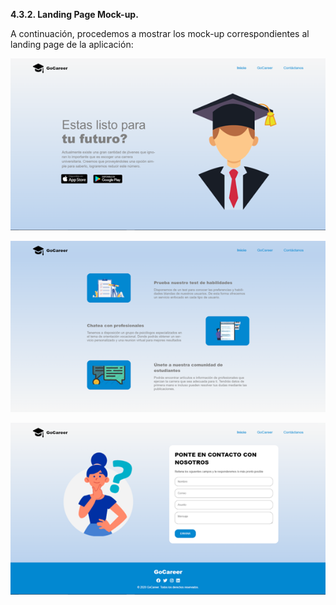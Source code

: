 **4.3.2. Landing Page Mock-up.**

A continuación, procedemos a mostrar los mock-up correspondientes al landing page de la aplicación:

![lpm1](../Images/lpmock1.png)

![lpm2](../Images/lpmock2.png)

![lpm3](../Images/lpmock3.png)